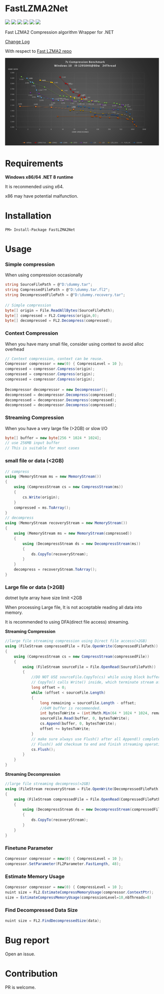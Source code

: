 # FastLZMA2Net

 [![][fastlzma2net-stars-shield]][fastlzma2net-stars-link] [![][fastlzma2net-license-shield]][fastlzma2net-license-link] [![][fastlzma2net-release-shield]][fastlzma2net-release-link] [![][fastlzma2net-releasedate-shield]][fastlzma2net-releasedate-link] [![][fastlzma2net-nuget-shield]][fastlzma2net-nuget-link] [![][fastlzma2net-downloads-shield]][fastlzma2net-downloads-link]

Fast LZMA2 Compression algorithm Wrapper for .NET

[Change Log](ChangeLog.md)

With respect to [Fast LZMA2 repo](https://github.com/conor42/fast-lzma2)

![](./readme/benchmark.png)

# Requirements

**Windows x86/64 .NET 8 runtime**

It is reconmended using x64. 

x86 may have potential malfunction.

# Installation

`PM> Install-Package FastLZMA2Net`

# Usage

### Simple compression

When using compression occasionally

``` c#
string SourceFilePath = @"D:\dummy.tar";
string CompressedFilePath = @"D:\dummy.tar.fl2";
string DecompressedFilePath = @"D:\dummy.recovery.tar";

// Simple compression
byte[] origin = File.ReadAllBytes(SourceFilePath);
byte[] compressed = FL2.Compress(origin,0);
byte[] decompressed = FL2.Decompress(compressed);
```

### Context Compression

When you have many small file, consider using context to avoid alloc overhead

``` c#
// Context compression, context can be reuse.
Compressor compressor = new(0) { CompressLevel = 10 };
compressed = compressor.Compress(origin);
compressed = compressor.Compress(origin);
compressed = compressor.Compress(origin);

Decompressor decompressor = new Decompressor();
decompressed = decompressor.Decompress(compressed);
decompressed = decompressor.Decompress(compressed);
decompressed = decompressor.Decompress(compressed);
```


### Streaming Compression 

When you have a very large file (>2GB) or slow I/O

``` c# 
byte[] buffer = new byte[256 * 1024 * 1024]; 
// use 256MB input buffer 
// This is suitable for most cases
``` 
### small file or data (<2GB)
``` c# 
// compress
using (MemoryStream ms = new MemoryStream())
{
    using (CompressStream cs = new CompressStream(ms))
    {
        cs.Write(origin);
    }
    compressed = ms.ToArray();
}
// decompress
using (MemoryStream recoveryStream = new MemoryStream())
{
    using (MemoryStream ms = new MemoryStream(compressed))
    {
        using (DecompressStream ds = new DecompressStream(ms))
        {
            ds.CopyTo(recoveryStream);
        }
    }
    decompress = recoveryStream.ToArray();
}
```

### Large file or data (>2GB)

dotnet byte array have size limit <2GB 

When processing Large file, It is not acceptable reading all data into memory.

It is recommended to using DFA(direct file access) streaming.

**Streaming Compression**
```c#
//large file streaming compression using Direct file access(>2GB)
using (FileStream compressedFile = File.OpenWrite(CompressedFilePath))
{
    using (CompressStream cs = new CompressStream(compressedFile))
    {
        using (FileStream sourceFile = File.OpenRead(SourceFilePath))
        {
            //DO NOT USE sourceFile.CopyTo(cs) while using block buffer.
            // CopyTo() calls Write() inside, which terminate stream after 1 cycle.
            long offset = 0;
            while (offset < sourceFile.Length)
            {
                long remaining = sourceFile.Length - offset;
                //64M buffer is recommended.
                int bytesToWrite = (int)Math.Min(64 * 1024 * 1024, remaining);
                sourceFile.Read(buffer, 0, bytesToWrite);
                cs.Append(buffer, 0, bytesToWrite);
                offset += bytesToWrite;
            }
            // make sure always use Flush() after all Append() complete
            // Flush() add checksum to end and finish streaming operation.
            cs.Flush();
        }
    }
}
```

**Streaming Decompression**
``` c#
//large file streaming decompress(>2GB)
using (FileStream recoveryStream = File.OpenWrite(DecompressedFilePath))
{
    using (FileStream compressedFile = File.OpenRead(CompressedFilePath))
    {
        using (DecompressStream ds = new DecompressStream(compressedFile))
        {
            ds.CopyTo(recoveryStream);
        }
    }
}
```

### Finetune Parameter

``` c#
Compressor compressor = new(0) { CompressLevel = 10 };
compressor.SetParameter(FL2Parameter.FastLength, 48);
```

### Estimate Memory Usage 

``` c# 
Compressor compressor = new(0) { CompressLevel = 10 };
nuint size = FL2.EstimateCompressMemoryUsage(compressor.ContextPtr);
size = EstimateCompressMemoryUsage(compressionLevel=10,nbThreads=8)
```

### Find Decompressed Data Size

``` c#
nuint size = FL2.FindDecompressedSize(data);
```

# Bug report 

Open an issue.

# Contribution

PR is welcome.

[fastlzma2net-link]: https://github.com/kingsznhone/FastLZMA2Net
[fastlzma2net-cover]: https://raw.githubusercontent.com/kingsznhone/FastLZMA2Net/main/readme/benchmark.png
[fastlzma2net-stars-shield]: https://img.shields.io/github/stars/kingsznhone/FastLZMA2Net?color=ffcb47&labelColor=black&style=flat-square
[fastlzma2net-stars-link]: https://github.com/kingsznhone/FastLZMA2Net/stargazers
[fastlzma2net-license-shield]: https://img.shields.io/github/license/kingsznhone/FastLZMA2Net?labelColor=black&style=flat-square
[fastlzma2net-license-link]: https://github.com/kingsznhone/FastLZMA2Net/blob/main/LICENSE
[fastlzma2net-release-shield]: https://img.shields.io/github/v/release/kingsznhone/FastLZMA2Net?color=369eff&labelColor=black&logo=github&style=flat-square&include_prereleases
[fastlzma2net-release-link]: https://github.com/kingsznhone/FastLZMA2Net/releases
[fastlzma2net-releasedate-shield]: https://img.shields.io/github/release-date-pre/kingsznhone/FastLZMA2Net?labelColor=black&style=flat-square
[fastlzma2net-releasedate-link]: https://github.com/kingsznhone/FastLZMA2Net/releases
[fastlzma2net-nuget-shield]:https://img.shields.io/nuget/v/FastLZMA2Net?style=flat-square&labelColor=000000
[fastlzma2net-nuget-link]:https://www.nuget.org/packages/FastLZMA2Net/
[fastlzma2net-downloads-shield]: https://img.shields.io/github/downloads/kingsznhone/FastLZMA2Net/total?labelColor=black&style=flat-square
[fastlzma2net-downloads-link]: https://github.com/kingsznhone/FastLZMA2Net/releases

